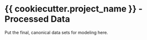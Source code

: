 # {{ cookiecutter.project_name }} - Processed Data
Put the final, canonical data sets for modeling here.
